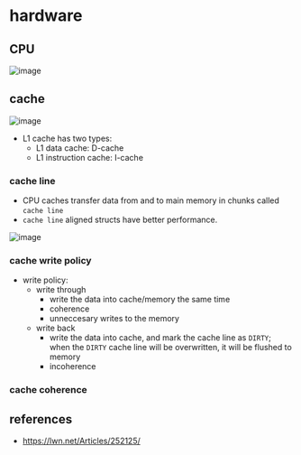 # hardware

## CPU

![image](https://github.com/user-attachments/assets/68a4ae58-3bd2-4b96-b46f-0bdfee899a13)

## cache

![image](https://github.com/user-attachments/assets/d7d42888-697b-49b5-8fd0-a83076aed9a7)

* L1 cache has two types:
    * L1 data cache: D-cache
    * L1 instruction cache: I-cache


### cache line
* CPU caches transfer data from and to main memory in chunks called `cache line`
* `cache line` aligned structs have better performance.

![image](https://github.com/user-attachments/assets/b4077f27-ba28-48c6-a626-6f10bcbbaccd)

### cache write policy
* write policy:
    * write through
        * write the data into cache/memory the same time
        * coherence
        * unneccesary writes to the memory
    * write back
        * write the data into cache, and mark the cache line as `DIRTY`; when the `DIRTY` cache line will be overwritten, it will be flushed to memory
        * incoherence

### cache coherence

## references
* https://lwn.net/Articles/252125/
